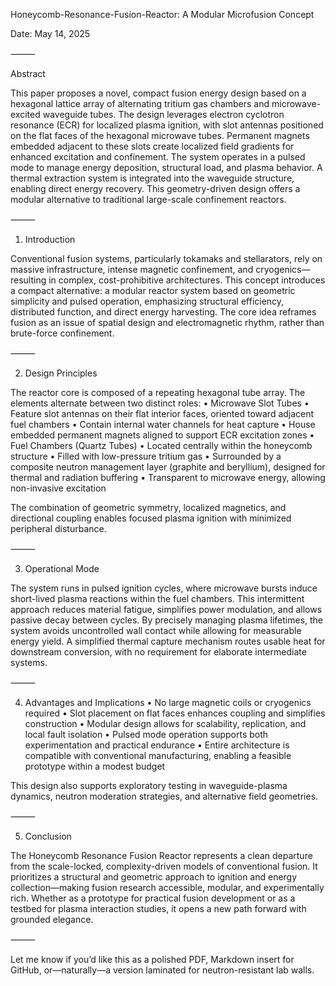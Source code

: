 Honeycomb-Resonance-Fusion-Reactor: A Modular Microfusion Concept

Date: May 14, 2025

⸻

Abstract

This paper proposes a novel, compact fusion energy design based on a hexagonal lattice array of alternating tritium gas chambers and microwave-excited waveguide tubes. The design leverages electron cyclotron resonance (ECR) for localized plasma ignition, with slot antennas positioned on the flat faces of the hexagonal microwave tubes. Permanent magnets embedded adjacent to these slots create localized field gradients for enhanced excitation and confinement. The system operates in a pulsed mode to manage energy deposition, structural load, and plasma behavior. A thermal extraction system is integrated into the waveguide structure, enabling direct energy recovery. This geometry-driven design offers a modular alternative to traditional large-scale confinement reactors.

⸻

1. Introduction

Conventional fusion systems, particularly tokamaks and stellarators, rely on massive infrastructure, intense magnetic confinement, and cryogenics—resulting in complex, cost-prohibitive architectures. This concept introduces a compact alternative: a modular reactor system based on geometric simplicity and pulsed operation, emphasizing structural efficiency, distributed function, and direct energy harvesting. The core idea reframes fusion as an issue of spatial design and electromagnetic rhythm, rather than brute-force confinement.

⸻

2. Design Principles

The reactor core is composed of a repeating hexagonal tube array. The elements alternate between two distinct roles:
	•	Microwave Slot Tubes
	•	Feature slot antennas on their flat interior faces, oriented toward adjacent fuel chambers
	•	Contain internal water channels for heat capture
	•	House embedded permanent magnets aligned to support ECR excitation zones
	•	Fuel Chambers (Quartz Tubes)
	•	Located centrally within the honeycomb structure
	•	Filled with low-pressure tritium gas
	•	Surrounded by a composite neutron management layer (graphite and beryllium), designed for thermal and radiation buffering
	•	Transparent to microwave energy, allowing non-invasive excitation

The combination of geometric symmetry, localized magnetics, and directional coupling enables focused plasma ignition with minimized peripheral disturbance.

⸻

3. Operational Mode

The system runs in pulsed ignition cycles, where microwave bursts induce short-lived plasma reactions within the fuel chambers. This intermittent approach reduces material fatigue, simplifies power modulation, and allows passive decay between cycles. By precisely managing plasma lifetimes, the system avoids uncontrolled wall contact while allowing for measurable energy yield. A simplified thermal capture mechanism routes usable heat for downstream conversion, with no requirement for elaborate intermediate systems.

⸻

4. Advantages and Implications
	•	No large magnetic coils or cryogenics required
	•	Slot placement on flat faces enhances coupling and simplifies construction
	•	Modular design allows for scalability, replication, and local fault isolation
	•	Pulsed mode operation supports both experimentation and practical endurance
	•	Entire architecture is compatible with conventional manufacturing, enabling a feasible prototype within a modest budget

This design also supports exploratory testing in waveguide-plasma dynamics, neutron moderation strategies, and alternative field geometries.

⸻

5. Conclusion

The Honeycomb Resonance Fusion Reactor represents a clean departure from the scale-locked, complexity-driven models of conventional fusion. It prioritizes a structural and geometric approach to ignition and energy collection—making fusion research accessible, modular, and experimentally rich. Whether as a prototype for practical fusion development or as a testbed for plasma interaction studies, it opens a new path forward with grounded elegance.

⸻

Let me know if you’d like this as a polished PDF, Markdown insert for GitHub, or—naturally—a version laminated for neutron-resistant lab walls.
